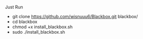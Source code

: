 Just Run 
- git clone https://github.com/wisnuuu6/Blackbox.git blackbox/
- cd blackbox
- chmod +x install_blackbox.sh
- sudo ./install_blackbox.sh

